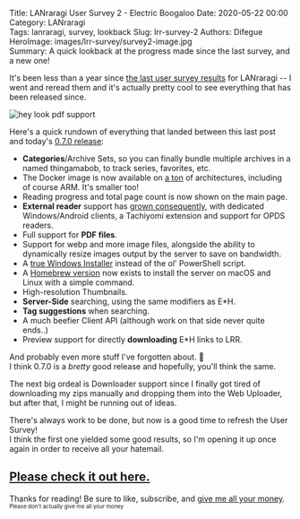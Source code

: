 Title: LANraragi User Survey 2 - Electric Boogaloo
Date: 2020-05-22 00:00  
Category: LANraragi  
Tags: lanraragi, survey, lookback
Slug: lrr-survey-2
Authors: Difegue  
HeroImage: images/lrr-survey/survey2-image.jpg  
Summary: A quick lookback at the progress made since the last survey, and a new one!  

It's been less than a year since [the last user survey results](https://tvc-16.science/lrr-survey.html) for LANraragi -- I went and reread them and it's actually pretty cool to see everything that has been released since.  

![hey look pdf support]({static}/images/lrr-survey/survey2-image.jpg)

Here's a quick rundown of everything that landed between this last post and today's [0.7.0 release](https://github.com/Difegue/LANraragi/releases/tag/v.0.7.0):  

* **Categories**/Archive Sets, so you can finally bundle multiple archives in a named thingamabob, to track series, favorites, etc.  
* The Docker image is now available on [a ton](https://hub.docker.com/r/difegue/lanraragi/tags) of architectures, including of course ARM. It's smaller too!  
* Reading progress and total page count is now shown on the main page.  
* **External reader** support has [grown consequently](https://sugoi.gitbook.io/lanraragi/advanced-usage/external-readers), with dedicated Windows/Android clients, a Tachiyomi extension and support for OPDS readers.  
* Full support for **PDF files**.  
* Support for webp and more image files, alongside the ability to dynamically resize images output by the server to save on bandwidth.  
* A [true Windows Installer](https://sugoi.gitbook.io/lanraragi/installing-lanraragi/windows) instead of the ol' PowerShell script.  
* A [Homebrew version](https://sugoi.gitbook.io/lanraragi/installing-lanraragi/macos) now exists to install the server on macOS and Linux with a simple command.
* High-resolution Thumbnails.  
* **Server-Side** searching, using the same modifiers as E\*H.  
* **Tag suggestions** when searching.  
* A much beefier Client API (although work on that side never quite ends..)  
* Preview support for directly **downloading** E\*H links to LRR.  

And probably even more stuff I've forgotten about. 🎊  
I think 0.7.0 is a _bretty_ good release and hopefully, you'll think the same.  

The next big ordeal is Downloader support since I finally got tired of downloading my zips manually and dropping them into the Web Uploader, but after that, I might be running out of ideas.  

There's always work to be done, but now is a good time to refresh the User Survey!  
I think the first one yielded some good results, so I'm opening it up once again in order to receive all your hatemail.  

## [Please check it out here.](https://forms.office.com/Pages/ResponsePage.aspx?id=DQSIkWdsW0yxEjajBLZtrQAAAAAAAAAAAAN__osxt25URDlOU0JFV0xISENaVjlFTEVOQUlHMDJZWi4u)  

Thanks for reading! Be sure to like, subscribe, and [give me all your money](https://ko-fi.com/T6T2UP5N).  
<sub><sup>Please don't actually give me all your money</sub></sup>
